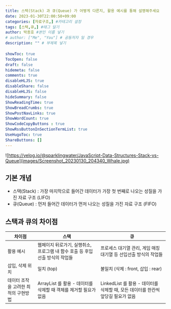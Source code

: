 ```yaml
---
title: 스택(Stack) 과 큐(Queue) 가 어떻게 다른지, 활용 예시를 통해 설명해주세요
date: 2023-01-30T22:00:50+09:00
categories: [자료구조,] #카테고리 설정
tags: [스택,큐,] #태그 달기
author: 박종호 #본인 이름 넣기  
# author: ["Me", "You"] # 공동저자 일 경우
description: "" # 부제목 넣기

showToc: true
TocOpen: false
draft: false
hidemeta: false
comments: true
disableHLJS: true 
disableShare: false
disableHLJS: false  
hideSummary: false
ShowReadingTime: true
ShowBreadCrumbs: true
ShowPostNavLinks: true
ShowWordCount: true
ShowCodeCopyButtons : true
ShowRssButtonInSectionTermList: true
UseHugoToc: true
ShareButtons: []
---
```


![https://velog.io/@sparklingwater/JavaScript-Data-Structures-Stack-vs-Queue](images/Screenshot_20230130_204340_Whale.jpg)

## 기본 개념

- 스택(Stack) : 가장 마지막으로 들어간 데이터가 가장 첫 번째로 나오는 성질을 가진 자료 구조 (LIFO)
- 큐(Queue) : 먼저 들어간 데이터가 먼저 나오는 성질을 가진 자료 구조 (FIFO)

## 스택과 큐의 차이점
| 차이점 | 스택 | 큐 |
| --- | --- | --- |
| 활용 예시 | 웹페이지 뒤로가기, 실행취소, 프로그램 내 함수 호출 등 후입선출 방식의 작업들 | 프로세스 대기열 관리, 게임 매칭 대기열 등 선입선출 방식의 작업들 |
| 삽입, 삭제 위치 | 일치 (top) | 불일치 (삭제 : front, 삽입 : rear) |
| 데이터 조작을 고려한 최적의 구현방법 | ArrayList 를 활용 - 데이터를 삭제할 때 객체를 제거할 필요가 없음 | LinkedList 를 활용 - 데이터를 삭제할 때, 모든 데이터를 한칸씩 앞당길 필요가 없음 |
